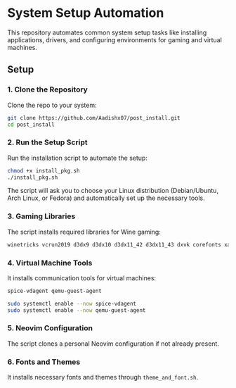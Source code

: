 # System Setup Automation

This repository automates common system setup tasks like installing applications, drivers, and configuring environments for gaming and virtual machines.

## Setup

### 1. Clone the Repository

Clone the repo to your system:

```bash
git clone https://github.com/Aadishx07/post_install.git
cd post_install
```

### 2. Run the Setup Script

Run the installation script to automate the setup:

```bash
chmod +x install_pkg.sh
./install_pkg.sh
```

The script will ask you to choose your Linux distribution (Debian/Ubuntu, Arch Linux, or Fedora) and automatically set up the necessary tools.

### 3. Gaming Libraries

The script installs required libraries for Wine gaming:

```bash
winetricks vcrun2019 d3dx9 d3dx10 d3dx11_42 d3dx11_43 dxvk corefonts xact d3dcompiler_47 quartz physx vcrun2015 vcrun2017 dotnet20 dotnet35 dotnet40 dotnet45 dotnet46 dotnet48
```

### 4. Virtual Machine Tools

It installs communication tools for virtual machines:

```bash
spice-vdagent qemu-guest-agent
```

```bash
sudo systemctl enable --now spice-vdagent
sudo systemctl enable --now qemu-guest-agent
```

### 5. Neovim Configuration

The script clones a personal Neovim configuration if not already present.

### 6. Fonts and Themes

It installs necessary fonts and themes through `theme_and_font.sh`.

